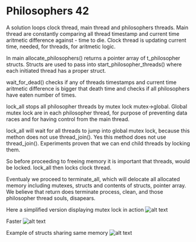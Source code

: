 # Philosophers 42

A solution loops clock thread, main thread and philosophers threads. Main thread are constantly comparing all thread timestamp and current time aritmetic difference against - time to die.
Clock thread is updating current time, needed, for threads, for aritmetic logic. 

In main allocate_philosophers() returns a pointer array of t_philosopher structs.  Structs are used to pass into start_philosopher_threads() where each initiated thread has a proper struct.

wait_for_dead() checks if any of threads timestamps and current time aritmetic difference is bigger that death time and checks if all philosophers have eaten number of times.

lock_all stops all philosopher threads by mutex lock mutex->global. Global mutex lock are in each philosopher thread, for purpose of preventing data races and for having control from the main thread.

lock_all will wait for all threads to jump into global mutex lock, because this methon does not use thread_join(). Yes this method does not use thread_join(). Experiments proven that we can end child threads by locking them.

So before proceeding to freeing memory it is important that threads, would be locked.
lock_all then locks clock thread.

Eventualy we proceed to terminate_all, which will delocate all allocated memory including mutexes, structs and contents of structs, pointer array.
We believe that return does terminate process, clean, and those philosopher thread souls, disapears.


Here a simplified version displaying mutex lock in action
![alt text](https://drive.google.com/uc?export=view&id=1v9BvocnlpaMWtbdD679kMtw3AB6mSgbj)

Faster
![alt text](https://drive.google.com/uc?export=view&id=1V_Jc8A015CjqWHXLNShgUq5yTK6N8I5Z)

Example of structs sharing same memory
![alt text](https://drive.google.com/uc?export=view&id=1Wmjgiu3wpJVxAUxFjIJAUZnoo2xlnevI)
